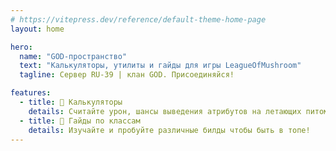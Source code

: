 ```yaml
---
# https://vitepress.dev/reference/default-theme-home-page
layout: home

hero:
  name: "GOD-пространство"
  text: "Калькуляторы, утилиты и гайды для игры LeagueOfMushroom"
  tagline: Сервер RU-39 | клан GOD. Присоединяйся!

features:
  - title: 📱 Калькуляторы
    details: Считайте урон, шансы выведения атрибутов на летающих питомцах, бонусы от атрибутов летающих питомцев и прочее!
  - title: 🚀 Гайды по классам
    details: Изучайте и пробуйте различные билды чтобы быть в топе!
---
```



